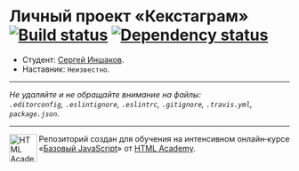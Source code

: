 # Личный проект «Кекстаграм» [![Build status][travis-image]][travis-url] [![Dependency status][dependency-image]][dependency-url]

* Студент: [Сергей Иншаков](https://up.htmlacademy.ru/javascript/4/user/59949).
* Наставник: `Неизвестно`.

---

_Не удаляйте и не обращайте внимание на файлы:_<br>
_`.editorconfig`, `.eslintignore`, `.eslintrc`, `.gitignore`, `.travis.yml`, `package.json`._

---

<a href="https://htmlacademy.ru/intensive/javascript"><img align="left" width="50" height="50" title="HTML Academy" src="https://up.htmlacademy.ru/static/img/intensive/javascript/logo-for-github.svg"></a>

Репозиторий создан для обучения на интенсивном онлайн‑курсе «[Базовый JavaScript](https://htmlacademy.ru/intensive/javascript)» от [HTML Academy](https://htmlacademy.ru).

[travis-image]: https://travis-ci.org/htmlacademy-javascript/59949-kekstagram.svg?branch=master
[travis-url]: https://travis-ci.org/htmlacademy-javascript/59949-kekstagram
[dependency-image]: https://david-dm.org/htmlacademy-javascript/59949-kekstagram.svg?style=flat-square
[dependency-url]: https://david-dm.org/htmlacademy-javascript/59949-kekstagram
